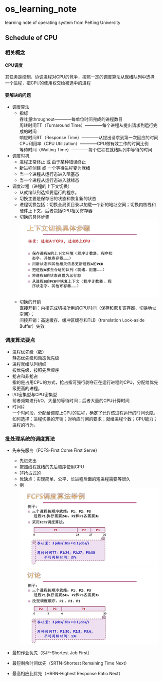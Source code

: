 # os_learning_note
learning note of operating system from PeKing University
## Schedule of CPU
### 相关概念
#### CPU调度
其任务是控制、协调进程对CPU的竞争，按照一定的调度算法从就绪队列中选择一个进程，把CPU的使用权交给被选中的进程
#### 要解决的问题
* 调度算法
    - 指标<br>
    吞吐量throughout————每单位时间完成的进程数目<br>
    周转时间TT（Turnaround Time）————每个进程从提出请求到运行完成的时间<br>
    响应时间RT（Response Time）————从提出请求到第一次回应的时间<br>
    CPU利用率（CPU Utilization）————CPU做有效工作的时间比例<br>
    等待时间（Waiting Time）————每个进程在就绪队列中等待的时间<br>
* 调度时机
    - 进程正常终止 或 由于某种错误终止
    - 新进程创建 或 一个等待进程变为就绪
    - 当一个进程从运行态进入阻塞态
    - 当一个进程从运行态进入就绪态
* 调度过程（进程的上下文切换）
    - 从就绪队列选择要运行的程序。
    - 切换主要是保存旧的状态和恢复新的状态
    - 进程切换包括：切换全局页目录以加载一个新的地址空间；切换内核栈和硬件上下文，后者包括CPU相关寄存器
    - 切换的具体步骤<br>
    ![process_of_switch](https://github.com/sjtujw/os_learning_note/raw/master/img/process_of_switch.jpg)
    - 切换的开销<br>
直接开销：内核完成切换所用的CPU时间（保存和恢复寄存器、切换地址空间）；<br>
间接开销：高速缓存、缓冲区缓存和TLB（translation Look-aside Buffer）失效
### 调度算法要点
* 进程优先级（数）<br>
静态优先级和动态优先级
* 进程就绪队列组织<br>
按优先级、按照先后顺序
* 抢占和非抢占<br>
指的是占用CPU的方式，抢占指可强行剥夺正在运行进程的CPU，分配给优先级更高的进程。
* I/O密集型与CPU密集型<br>
前者频繁进行I/O，大量的等待时间；后者大量的CPU计算时间
* 时间片<br>
一个时间段，分配给调度上CPU的进程，确定了允许该进程运行的时间长度。<br>
如何选择：进程切换的开销；对响应时间的要求；就绪进程个数；CPU能力；进程的行为。<br>
### 批处理系统的调度算法
* 先来先服务（FCFS-First Come First Serve）
    - 先进先出
    - 按照线程就绪的先后顺序使用CPU
    - 非抢占式的
    - 优缺点：实现简单、公平、长进程后面的短进程需要等很久
    - 例
    ![fcfs1](https://github.com/sjtujw/os_learning_note/raw/master/img/fcfs1.jpg)
    ![fcfs2](https://github.com/sjtujw/os_learning_note/raw/master/img/fcfs2.jpg)
* 最短作业优先（SJF-Shortest Job First）

* 最短剩余时间优先（SRTN-Shortest Remaining Time Next）
* 最高相应比优先（HRRN-Highest Response Ratio Next）

